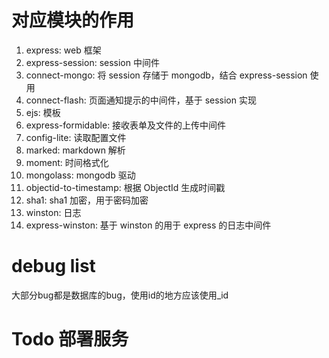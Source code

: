 # 对应模块的作用

1. express: web 框架
2. express-session: session 中间件
3. connect-mongo: 将 session 存储于 mongodb，结合 express-session 使用
4. connect-flash: 页面通知提示的中间件，基于 session 实现
5. ejs: 模板
6. express-formidable: 接收表单及文件的上传中间件
7. config-lite: 读取配置文件
8. marked: markdown 解析
9. moment: 时间格式化
10. mongolass: mongodb 驱动
11. objectid-to-timestamp: 根据 ObjectId 生成时间戳
12. sha1: sha1 加密，用于密码加密
13. winston: 日志
14. express-winston: 基于 winston 的用于 express 的日志中间件

# debug list

  大部分bug都是数据库的bug，使用id的地方应该使用_id

# Todo 部署服务